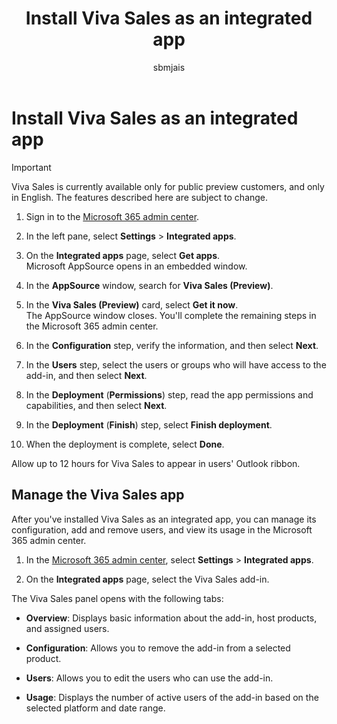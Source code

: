 ﻿---
title: Install Viva Sales as an integrated app
description: Learn how to install Viva Sales as an integrated app from Microsoft 365 admin center
ms.date: 07/25/2022
ms.topic: article
ms.service: viva
author: sbmjais
ms.author: shjais
manager: shujoshi
---

# Install Viva Sales as an integrated app

> [!IMPORTANT]
> Viva Sales is currently available only for public preview customers, and only in English. The features described here are subject to change.

1.  Sign in to the [Microsoft 365 admin center](https://admin.microsoft.com/).

2.  In the left pane, select **Settings** &gt; **Integrated apps**.

3.  On the **Integrated apps** page, select **Get apps**.  
    Microsoft AppSource opens in an embedded window.

4.  In the **AppSource** window, search for **Viva Sales (Preview)**.

5.  In the **Viva Sales (Preview)** card, select **Get it now**.  
    The AppSource window closes. You'll complete the remaining steps in the Microsoft 365 admin center.

6.  In the **Configuration** step, verify the information, and then select **Next**.

7.  In the **Users** step, select the users or groups who will have access to the add-in, and then select **Next**.

8.  In the **Deployment** (**Permissions**) step, read the app permissions and capabilities, and then select **Next**.

9.  In the **Deployment** (**Finish**) step, select **Finish deployment**.

10. When the deployment is complete, select **Done**.

Allow up to 12 hours for Viva Sales to appear in users' Outlook ribbon.

## Manage the Viva Sales app

After you've installed Viva Sales as an integrated app, you can manage its configuration, add and remove users, and view its usage in the Microsoft 365 admin center.

1.  In the [Microsoft 365 admin center](https://admin.microsoft.com/), select **Settings** &gt; **Integrated apps**.

2.  On the **Integrated apps** page, select the Viva Sales add-in.

The Viva Sales panel opens with the following tabs:

- **Overview**: Displays basic information about the add-in, host products, and assigned users.

- **Configuration**: Allows you to remove the add-in from a selected product.

- **Users**: Allows you to edit the users who can use the add-in.

- **Usage**: Displays the number of active users of the add-in based on the selected platform and date range.


